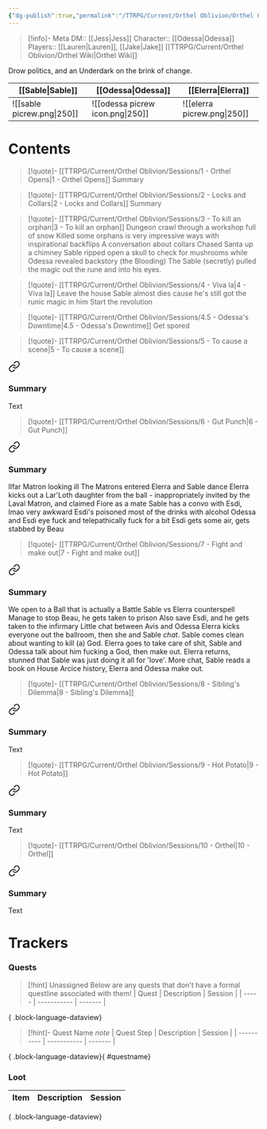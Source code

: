 ```yaml
---
{"dg-publish":true,"permalink":"/TTRPG/Current/Orthel Oblivion/Orthel Oblivion/"}
---
```


> [!info]- Meta
> DM:: [[Jess\|Jess]]
> Character:: [[Odessa\|Odessa]]
> Players:: [[Lauren\|Lauren]], [[Jake\|Jake]]
> [[TTRPG/Current/Orthel Oblivion/Orthel Wiki\|Orthel Wiki]]

Drow politics, and an Underdark on the brink of change.

| [[Sable\|Sable]]                      | [[Odessa\|Odessa]]                           | [[Elerra\|Elerra]]       |
| -------------------------- | -------------------------------- | --------------------------- |
| ![[sable picrew.png\|250]] | ![[odessa picrew icon.png\|250]] | ![[elerra picrew.png\|250]] |

# Contents

> [!quote]- [[TTRPG/Current/Orthel Oblivion/Sessions/1 - Orthel Opens\|1 - Orthel Opens]]
> Summary


> [!quote]- [[TTRPG/Current/Orthel Oblivion/Sessions/2 - Locks and Collars\|2 - Locks and Collars]]
> Summary


> [!quote]- [[TTRPG/Current/Orthel Oblivion/Sessions/3 - To kill an orphan\|3 - To kill an orphan]]
> Dungeon crawl through a workshop full of snow
> Killed some orphans is very impressive ways with inspirational backflips
> A conversation about collars
> Chased Santa up a chimney
> Sable ripped open a skull to check for mushrooms while Odessa revealed backstory (the Blooding)
> The Sable (secretly) pulled the magic out the rune and into his eyes.


> [!quote]- [[TTRPG/Current/Orthel Oblivion/Sessions/4 - Viva la\|4 - Viva la]]
> Leave the house
> Sable almost dies cause he's still got the runic magic in him
> Start the revolution


> [!quote]- [[TTRPG/Current/Orthel Oblivion/Sessions/4.5 - Odessa's Downtime\|4.5 - Odessa's Downtime]]
> Get spored


> [!quote]- [[TTRPG/Current/Orthel Oblivion/Sessions/5 - To cause a scene\|5 - To cause a scene]]
> 
<div class="transclusion internal-embed is-loaded"><a class="markdown-embed-link" href="/ttrpg/current/orthel-oblivion/sessions/5-to-cause-a-scene/#summary" aria-label="Open link"><svg xmlns="http://www.w3.org/2000/svg" width="24" height="24" viewBox="0 0 24 24" fill="none" stroke="currentColor" stroke-width="2" stroke-linecap="round" stroke-linejoin="round" class="svg-icon lucide-link"><path d="M10 13a5 5 0 0 0 7.54.54l3-3a5 5 0 0 0-7.07-7.07l-1.72 1.71"></path><path d="M14 11a5 5 0 0 0-7.54-.54l-3 3a5 5 0 0 0 7.07 7.07l1.71-1.71"></path></svg></a><div class="markdown-embed">



### Summary

Text

</div></div>



> [!quote]- [[TTRPG/Current/Orthel Oblivion/Sessions/6 - Gut Punch\|6 - Gut Punch]]
> 
<div class="transclusion internal-embed is-loaded"><a class="markdown-embed-link" href="/ttrpg/current/orthel-oblivion/sessions/6-gut-punch/#summary" aria-label="Open link"><svg xmlns="http://www.w3.org/2000/svg" width="24" height="24" viewBox="0 0 24 24" fill="none" stroke="currentColor" stroke-width="2" stroke-linecap="round" stroke-linejoin="round" class="svg-icon lucide-link"><path d="M10 13a5 5 0 0 0 7.54.54l3-3a5 5 0 0 0-7.07-7.07l-1.72 1.71"></path><path d="M14 11a5 5 0 0 0-7.54-.54l-3 3a5 5 0 0 0 7.07 7.07l1.71-1.71"></path></svg></a><div class="markdown-embed">



### Summary

Ilfar Matron looking ill
The Matrons entered
Elerra and Sable dance
Elerra kicks out a Lar'Loth daughter from the ball - inappropriately invited by the Laval Matron, and claimed Fiore as a mate
Sable has a convo with Esdi, lmao very awkward
Esdi's poisoned most of the drinks with alcohol
Odessa and Esdi eye fuck and telepathically fuck for a bit
Esdi gets some air, gets stabbed by Beau

</div></div>



> [!quote]- [[TTRPG/Current/Orthel Oblivion/Sessions/7 - Fight and make out\|7 - Fight and make out]]
> 
<div class="transclusion internal-embed is-loaded"><a class="markdown-embed-link" href="/ttrpg/current/orthel-oblivion/sessions/7-fight-and-make-out/#summary" aria-label="Open link"><svg xmlns="http://www.w3.org/2000/svg" width="24" height="24" viewBox="0 0 24 24" fill="none" stroke="currentColor" stroke-width="2" stroke-linecap="round" stroke-linejoin="round" class="svg-icon lucide-link"><path d="M10 13a5 5 0 0 0 7.54.54l3-3a5 5 0 0 0-7.07-7.07l-1.72 1.71"></path><path d="M14 11a5 5 0 0 0-7.54-.54l-3 3a5 5 0 0 0 7.07 7.07l1.71-1.71"></path></svg></a><div class="markdown-embed">



### Summary

We open to a Ball that is actually a Battle
Sable vs Elerra counterspell
Manage to stop Beau, he gets taken to prison
Also save Esdi, and he gets taken to the infirmary
Little chat between Avis and Odessa
Elerra kicks everyone out the ballroom, then she and Sable _chat_. 
Sable comes clean about wanting to kill (a) God.
Elerra goes to take care of shit, Sable and Odessa talk about him fucking a God, then make out.
Elerra returns, stunned that Sable was just doing it all for 'love'. 
More chat, Sable reads a book on House Arcice history, Elerra and Odessa make out.

</div></div>



> [!quote]- [[TTRPG/Current/Orthel Oblivion/Sessions/8 - Sibling's Dilemma\|8 - Sibling's Dilemma]]
> 
<div class="transclusion internal-embed is-loaded"><a class="markdown-embed-link" href="/ttrpg/current/orthel-oblivion/sessions/8-sibling-s-dilemma/#summary" aria-label="Open link"><svg xmlns="http://www.w3.org/2000/svg" width="24" height="24" viewBox="0 0 24 24" fill="none" stroke="currentColor" stroke-width="2" stroke-linecap="round" stroke-linejoin="round" class="svg-icon lucide-link"><path d="M10 13a5 5 0 0 0 7.54.54l3-3a5 5 0 0 0-7.07-7.07l-1.72 1.71"></path><path d="M14 11a5 5 0 0 0-7.54-.54l-3 3a5 5 0 0 0 7.07 7.07l1.71-1.71"></path></svg></a><div class="markdown-embed">



### Summary

Text

</div></div>



> [!quote]- [[TTRPG/Current/Orthel Oblivion/Sessions/9 - Hot Potato\|9 - Hot Potato]]
> 
<div class="transclusion internal-embed is-loaded"><a class="markdown-embed-link" href="/ttrpg/current/orthel-oblivion/sessions/9-hot-potato/#summary" aria-label="Open link"><svg xmlns="http://www.w3.org/2000/svg" width="24" height="24" viewBox="0 0 24 24" fill="none" stroke="currentColor" stroke-width="2" stroke-linecap="round" stroke-linejoin="round" class="svg-icon lucide-link"><path d="M10 13a5 5 0 0 0 7.54.54l3-3a5 5 0 0 0-7.07-7.07l-1.72 1.71"></path><path d="M14 11a5 5 0 0 0-7.54-.54l-3 3a5 5 0 0 0 7.07 7.07l1.71-1.71"></path></svg></a><div class="markdown-embed">



### Summary

Text

</div></div>



> [!quote]- [[TTRPG/Current/Orthel Oblivion/Sessions/10 - Orthel\|10 - Orthel]]
> 
<div class="transclusion internal-embed is-loaded"><a class="markdown-embed-link" href="/ttrpg/current/orthel-oblivion/sessions/10-orthel/#summary" aria-label="Open link"><svg xmlns="http://www.w3.org/2000/svg" width="24" height="24" viewBox="0 0 24 24" fill="none" stroke="currentColor" stroke-width="2" stroke-linecap="round" stroke-linejoin="round" class="svg-icon lucide-link"><path d="M10 13a5 5 0 0 0 7.54.54l3-3a5 5 0 0 0-7.07-7.07l-1.72 1.71"></path><path d="M14 11a5 5 0 0 0-7.54-.54l-3 3a5 5 0 0 0 7.07 7.07l1.71-1.71"></path></svg></a><div class="markdown-embed">



### Summary

Text

</div></div>



# Trackers
### Quests

> [!hint] Unassigned
> Below are any quests that don't have a formal questline associated with them!
>  | Quest | Description | Session |
> | ----- | ----------- | ------- |
> 
{ .block-language-dataview}

> [!hint]- Quest Name
> _note_
>  | Quest Step | Description | Session |
> | ---------- | ----------- | ------- |
> 
{ .block-language-dataview}{ #questname}


### Loot

| Item | Description | Session |
| ---- | ----------- | ------- |

{ .block-language-dataview}


